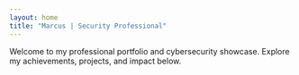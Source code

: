 ```yaml
---
layout: home
title: "Marcus | Security Professional"
---
```


Welcome to my professional portfolio and cybersecurity showcase. Explore my achievements, projects, and impact below.
